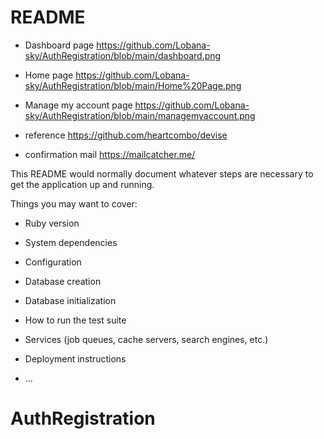 # README

* Dashboard page
https://github.com/Lobana-sky/AuthRegistration/blob/main/dashboard.png

* Home page
https://github.com/Lobana-sky/AuthRegistration/blob/main/Home%20Page.png

* Manage my account page
https://github.com/Lobana-sky/AuthRegistration/blob/main/managemyaccount.png

* reference
https://github.com/heartcombo/devise

* confirmation mail
https://mailcatcher.me/

This README would normally document whatever steps are necessary to get the
application up and running.

Things you may want to cover:

* Ruby version

* System dependencies

* Configuration

* Database creation

* Database initialization

* How to run the test suite

* Services (job queues, cache servers, search engines, etc.)

* Deployment instructions

* ...
# AuthRegistration
